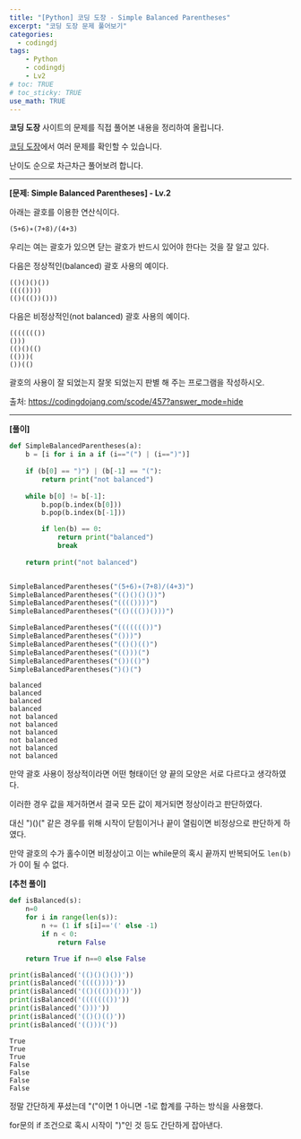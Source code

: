 ```yaml
---
title: "[Python] 코딩 도장 - Simple Balanced Parentheses"
excerpt: "코딩 도장 문제 풀어보기"
categories: 
  - codingdj
tags: 
    - Python
    - codingdj
    - Lv2
# toc: TRUE
# toc_sticky: TRUE
use_math: TRUE
---
```


**코딩 도장** 사이트의 문제를 직접 풀어본 내용을 정리하여 올립니다.

[코딩 도장](https://codingdojang.com/)에서 여러 문제를 확인할 수 있습니다.

난이도 순으로 차근차근 풀어보려 합니다.

---

**[문제: Simple Balanced Parentheses] - Lv.2**

아래는 괄호를 이용한 연산식이다.

```
(5+6)∗(7+8)/(4+3)
```

우리는 여는 괄호가 있으면 닫는 괄호가 반드시 있어야 한다는 것을 잘 알고 있다.

다음은 정상적인(balanced) 괄호 사용의 예이다.

```
(()()()())
(((())))
(()((())()))
```

다음은 비정상적인(not balanced) 괄호 사용의 예이다.

```
((((((())
()))
(()()(()
(()))(
())(()
```

괄호의 사용이 잘 되었는지 잘못 되었는지 판별 해 주는 프로그램을 작성하시오.

출처: <https://codingdojang.com/scode/457?answer_mode=hide>

---

**[풀이]**


```python
def SimpleBalancedParentheses(a):
    b = [i for i in a if (i=="(") | (i==")")]
    
    if (b[0] == ")") | (b[-1] == "("):
        return print("not balanced")
    
    while b[0] != b[-1]:
        b.pop(b.index(b[0]))
        b.pop(b.index(b[-1]))

        if len(b) == 0:
            return print("balanced")
            break
            
    return print("not balanced")


SimpleBalancedParentheses("(5+6)∗(7+8)/(4+3)")
SimpleBalancedParentheses("(()()()())")
SimpleBalancedParentheses("(((())))")
SimpleBalancedParentheses("(()((())()))")

SimpleBalancedParentheses("((((((())")
SimpleBalancedParentheses("()))")
SimpleBalancedParentheses("(()()(()")
SimpleBalancedParentheses("(()))(")
SimpleBalancedParentheses("())(()")
SimpleBalancedParentheses(")()(")
```

    balanced
    balanced
    balanced
    balanced
    not balanced
    not balanced
    not balanced
    not balanced
    not balanced
    not balanced
    

만약 괄호 사용이 정상적이라면 어떤 형태이던 양 끝의 모양은 서로 다르다고 생각하였다.

이러한 경우 값을 제거하면서 결국 모든 값이 제거되면 정상이라고 판단하였다.

대신 ")()(" 같은 경우를 위해 시작이 닫힘이거나 끝이 열림이면 비정상으로 판단하게 하였다.

만약 괄호의 수가 홀수이면 비정상이고 이는 while문의 혹시 끝까지 반복되어도 `len(b)`가 0이 될 수 없다.

**[추천 풀이]**


```python
def isBalanced(s):
    n=0
    for i in range(len(s)):
        n += (1 if s[i]=='(' else -1)
        if n < 0:
            return False

    return True if n==0 else False

print(isBalanced('(()()()())'))
print(isBalanced('(((())))'))
print(isBalanced('(()((())()))'))
print(isBalanced('((((((())'))
print(isBalanced('()))'))
print(isBalanced('(()()(()'))
print(isBalanced('(()))('))
```

    True
    True
    True
    False
    False
    False
    False
    

정말 간단하게 푸셨는데 "("이면 1 아니면 -1로 합계를 구하는 방식을 사용했다.

for문의 if 조건으로 혹시 시작이 ")"인 것 등도 간단하게 잡아낸다.
